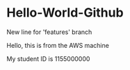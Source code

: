 # Hello-World-Github

New line for 'features' branch

Hello, this is from the AWS machine

My student ID is 1155000000
